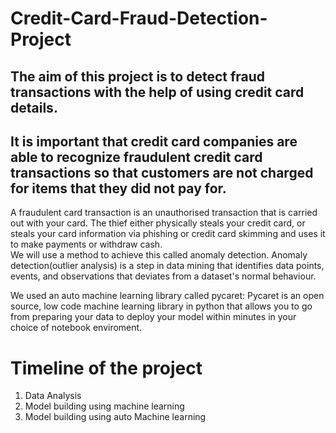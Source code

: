 # Credit-Card-Fraud-Detection-Project
## The aim of this project is to detect fraud transactions with the help of using credit card details.
## It is important that credit card companies are able to recognize fraudulent credit card transactions so that customers are not charged for items that they did not pay for. <br>
A fraudulent card transaction is an unauthorised transaction that is carried out with your card. The thief either physically steals your credit card, or steals your card information via phishing or credit card skimming and uses it to make payments or withdraw cash. <br>
We will use a method to achieve this called anomaly detection. Anomaly detection(outlier analysis) is a step in data mining that identifies data points, events, and observations that deviates from a dataset's normal behaviour.

We used an auto machine learning library called pycaret: Pycaret is an open source, low code machine learning library in python that allows you to go from preparing your data to deploy your model within minutes in your choice of notebook enviroment.

# Timeline of the project <br>
1) Data Analysis <br>
2) Model building using machine learning
3) Model building using auto Machine learning
